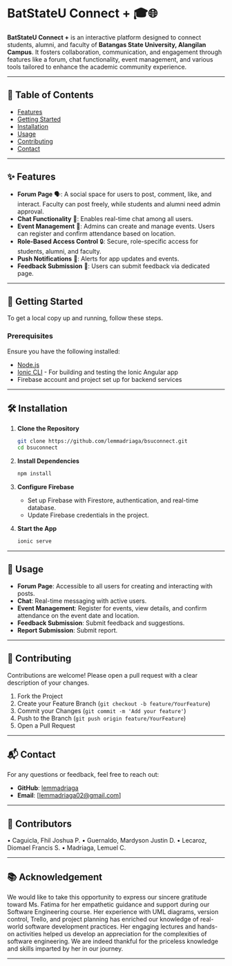 # BatStateU Connect + 🎓🌐

**BatStateU Connect +** is an interactive platform designed to connect students, alumni, and faculty of **Batangas State University, Alangilan Campus**.
It fosters collaboration, communication, and engagement through features like a forum, chat functionality, event management,
and various tools tailored to enhance the academic community experience.

---

## 📖 Table of Contents

- [Features](#features)
- [Getting Started](#getting-started)
- [Installation](#installation)
- [Usage](#usage)
- [Contributing](#contributing)
- [Contact](#contact)

---

## ✨ Features

- **Forum Page** 🗣️: A social space for users to post, comment, like, and interact. Faculty can post freely, while students and alumni need admin approval.
- **Chat Functionality** 💬: Enables real-time chat among all users.
- **Event Management** 🎉: Admins can create and manage events. Users can register and confirm attendance based on location.
- **Role-Based Access Control** 🔒: Secure, role-specific access for students, alumni, and faculty.
- **Push Notifications** 📲: Alerts for app updates and events.
- **Feedback Submission** 📝: Users can submit feedback via dedicated page.

---

## 🚀 Getting Started

To get a local copy up and running, follow these steps.

### Prerequisites

Ensure you have the following installed:

- [Node.js](https://nodejs.org/)
- [Ionic CLI](https://ionicframework.com/getting-started) - For building and testing the Ionic Angular app
- Firebase account and project set up for backend services

---

## 🛠️ Installation

1. **Clone the Repository**

   ```bash
   git clone https://github.com/lemmadriaga/bsuconnect.git
   cd bsuconnect
   ```

2. **Install Dependencies**

   ```bash
   npm install
   ```

3. **Configure Firebase**

   - Set up Firebase with Firestore, authentication, and real-time database.
   - Update Firebase credentials in the project.

4. **Start the App**

   ```bash
   ionic serve
   ```

---

## 📲 Usage

- **Forum Page**: Accessible to all users for creating and interacting with posts.
- **Chat**: Real-time messaging with active users.
- **Event Management**: Register for events, view details, and confirm attendance on the event date and location.
- **Feedback Submission**: Submit feedback and suggestions.
- **Report Submission**: Submit report.

---

## 🤝 Contributing

Contributions are welcome! Please open a pull request with a clear description of your changes.

1. Fork the Project
2. Create your Feature Branch (`git checkout -b feature/YourFeature`)
3. Commit your Changes (`git commit -m 'Add your feature'`)
4. Push to the Branch (`git push origin feature/YourFeature`)
5. Open a Pull Request

---



## 📬 Contact

For any questions or feedback, feel free to reach out:

- **GitHub**: [lemmadriaga](https://github.com/lemmadriaga)
- **Email**: [lemmadriaga02@gmail.com]

---



## 👥 Contributors
• Caguicla, Fhil Joshua P.
• Guernaldo, Mardyson Justin D.
• Lecaroz, Diomael Francis S.
• Madriaga, Lemuel C.

---



## 📚 Acknowledgement
We would like to take this opportunity to express our sincere gratitude toward Ms. Fatima for her empathetic guidance and support during our Software Engineering course. Her experience with UML diagrams, version control, Trello, and project planning has enriched our knowledge of real-world software development practices. Her engaging lectures and hands-on activities helped us develop an appreciation for the complexities of software engineering. We are indeed thankful for the priceless knowledge and skills imparted by her in our journey.

---
